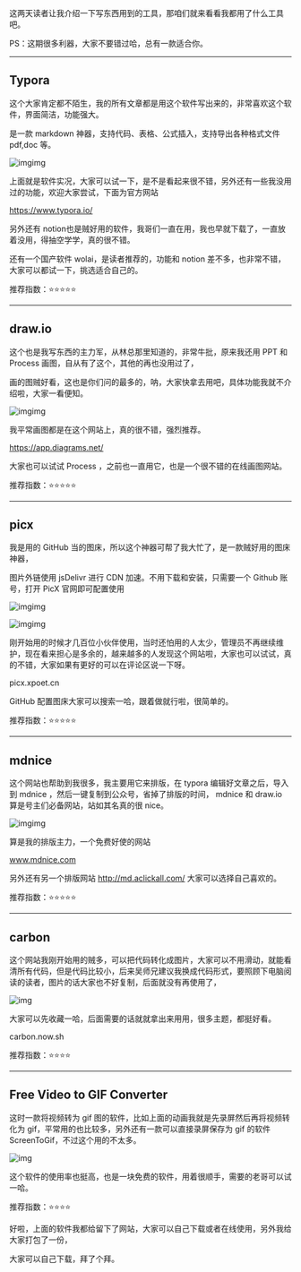 这两天读者让我介绍一下写东西用到的工具，那咱们就来看看我都用了什么工具吧。

PS：这期很多利器，大家不要错过哈，总有一款适合你。

------

## **Typora**

这个大家肯定都不陌生，我的所有文章都是用这个软件写出来的，非常喜欢这个软件，界面简洁，功能强大。

是一款 markdown 神器，支持代码、表格、公式插入，支持导出各种格式文件 pdf,doc 等。

![img](https://img-blog.csdnimg.cn/img_convert/1311c53c99e3792b8aa35a7b2e21c6af.gif)img

上面就是软件实况，大家可以试一下，是不是看起来很不错，另外还有一些我没用过的功能，欢迎大家尝试，下面为官方网站

https://www.typora.io/

另外还有 notion也是贼好用的软件，我哥们一直在用，我也早就下载了，一直放着没用，得抽空学学，真的很不错。

还有一个国产软件 wolai，是读者推荐的，功能和 notion 差不多，也非常不错，大家可以都试一下，挑选适合自己的。

推荐指数：⭐⭐⭐⭐⭐

------



## draw.io

这个也是我写东西的主力军，从林总那里知道的，非常牛批，原来我还用 PPT 和 Process 画图，自从有了这个，其他的再也没用过了，

画的图贼好看，这也是你们问的最多的，呐，大家快拿去用吧，具体功能我就不介绍啦，大家一看便知。

![img](https://img-blog.csdnimg.cn/img_convert/465734f03a28312cc06f6cf3a1d77d4d.png)img

我平常画图都是在这个网站上，真的很不错，强烈推荐。

https://app.diagrams.net/

大家也可以试试 Process ，之前也一直用它，也是一个很不错的在线画图网站。

推荐指数：⭐⭐⭐⭐⭐

------



## picx

我是用的 GitHub 当的图床，所以这个神器可帮了我大忙了，是一款贼好用的图床神器，

图片外链使用  jsDelivr  进行 CDN 加速。不用下载和安装，只需要一个 Github 账号，打开 PicX 官网即可配置使用

![img](https://img-blog.csdnimg.cn/img_convert/f59d97a8d786309d2e822d07b66ec208.png)img

![img](https://img-blog.csdnimg.cn/img_convert/a3283d30d51d4855afaf58b53e8762d3.png)img

刚开始用的时候才几百位小伙伴使用，当时还怕用的人太少，管理员不再继续维护，现在看来担心是多余的，越来越多的人发现这个网站啦，大家也可以试试，真的不错，大家如果有更好的可以在评论区说一下呀。

picx.xpoet.cn

GitHub 配置图床大家可以搜索一哈，跟着做就行啦，很简单的。

推荐指数：⭐⭐⭐⭐⭐

------



## mdnice

这个网站也帮助到我很多，我主要用它来排版，在 typora 编辑好文章之后，导入到 mdnice ，然后一键复制到公众号，省掉了排版的时间， mdnice 和 draw.io 算是号主们必备网站，站如其名真的很 nice。

![img](https://img-blog.csdnimg.cn/img_convert/9633bfc05227f485a05fc51ea83d9d19.png)img

算是我的排版主力，一个免费好使的网站

www.mdnice.com

另外还有另一个排版网站 http://md.aclickall.com/ 大家可以选择自己喜欢的。

推荐指数：⭐⭐⭐⭐⭐

------



## carbon

这个网站我刚开始用的贼多，可以把代码转化成图片，大家可以不用滑动，就能看清所有代码，但是代码比较小，后来吴师兄建议我换成代码形式，要照顾下电脑阅读的读者，图片的话大家也不好复制，后面就没有再使用了，

![img](https://img-blog.csdnimg.cn/img_convert/114c73d4ef97b062b8ebeb6c724c0cc3.gif)

大家可以先收藏一哈，后面需要的话就就拿出来用用，很多主题，都挺好看。

carbon.now.sh

推荐指数：⭐⭐⭐⭐

------



## **Free Video to GIF Converter**

这时一款将视频转为 gif 图的软件，比如上面的动画我就是先录屏然后再将视频转化为 gif，平常用的也比较多，另外还有一款可以直接录屏保存为 gif 的软件 ScreenToGif，不过这个用的不太多。

![img](https://img-blog.csdnimg.cn/img_convert/8b5385e4f24a509b62d21719e2212875.png)

这个软件的使用率也挺高，也是一块免费的软件，用着很顺手，需要的老哥可以试一哈。

推荐指数：⭐⭐⭐⭐

好啦，上面的软件我都给留下了网站，大家可以自己下载或者在线使用，另外我给大家打包了一份，

大家可以自己下载，拜了个拜。



